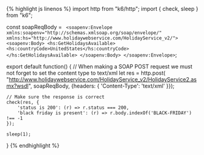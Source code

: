 {% highlight js linenos %}
import http from "k6/http";
import { check, sleep } from "k6";

const soapReqBody = `
<soapenv:Envelope xmlns:soapenv="http://schemas.xmlsoap.org/soap/envelope/" xmlns:hs="http://www.holidaywebservice.com/HolidayService_v2/">
    <soapenv:Body>
        <hs:GetHolidaysAvailable>
            <hs:countryCode>UnitedStates</hs:countryCode>
        </hs:GetHolidaysAvailable>
    </soapenv:Body>
</soapenv:Envelope>`;

export default function() {
    // When making a SOAP POST request we must not forget to set the content type to text/xml
    let res = http.post(
        "http://www.holidaywebservice.com/HolidayService_v2/HolidayService2.asmx?wsdl",
        soapReqBody,
        {headers: { 'Content-Type': 'text/xml' }});

    // Make sure the response is correct
    check(res, {
        'status is 200': (r) => r.status === 200,
        'black friday is present': (r) => r.body.indexOf('BLACK-FRIDAY') !== -1
    });

    sleep(1);
}
{% endhighlight %}